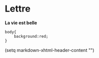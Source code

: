 # Lettre
**La vie est belle**
```
body{
    background:red;
}
```
(setq markdown-xhtml-header-content
      "<style type='text/css'>
		a { text-decoration: none; }
		a:hover { text-decoration: underline; }
	</style>")
